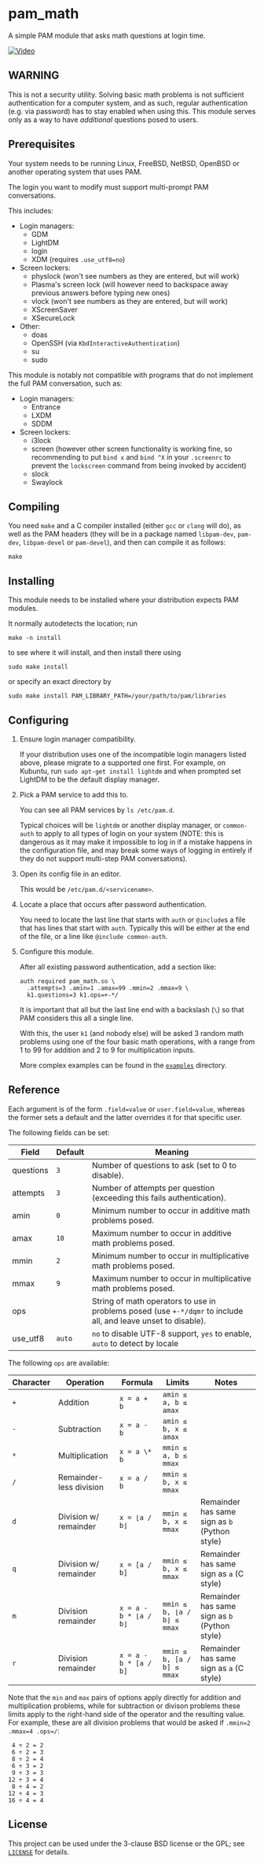# pam_math

A simple PAM module that asks math questions at login time.

[![Video](https://img.youtube.com/vi/d78-0j9jLWs/sddefault.jpg)](https://youtu.be/d78-0j9jLWs)

## WARNING

This is not a security utility. Solving basic math problems is not
sufficient authentication for a computer system, and as such, regular
authentication (e.g. via password) has to stay enabled when using this.
This module serves only as a way to have *additional* questions posed to
users.

## Prerequisites

Your system needs to be running Linux, FreeBSD, NetBSD, OpenBSD or
another operating system that uses PAM.

The login you want to modify must support multi-prompt PAM
conversations.

This includes:

-   Login managers:
    -   GDM
    -   LightDM
    -   login
    -   XDM (requires `.use_utf8=no`)
-   Screen lockers:
    -   physlock (won't see numbers as they are entered, but will work)
    -   Plasma's screen lock (will however need to backspace away
        previous answers before typing new ones)
    -   vlock (won't see numbers as they are entered, but will work)
    -   XScreenSaver
    -   XSecureLock
-   Other:
    -   doas
    -   OpenSSH (via `KbdInteractiveAuthentication`)
    -   su
    -   sudo

This module is notably not compatible with programs that do not
implement the full PAM conversation, such as:

-   Login managers:
    -   Entrance
    -   LXDM
    -   SDDM
-   Screen lockers:
    -   i3lock
    -   screen (however other screen functionality is working fine, so
        recommending to put `bind x` and `bind ^X` in your `.screenrc`
        to prevent the `lockscreen` command from being invoked by
        accident)
    -   slock
    -   Swaylock

## Compiling

You need `make` and a C compiler installed (either `gcc` or `clang` will
do), as well as the PAM headers (they will be in a package named
`libpam-dev`, `pam-dev`, `libpam-devel` or `pam-devel`), and then can
compile it as follows:

    make

## Installing

This module needs to be installed where your distribution expects PAM
modules.

It normally autodetects the location; run

    make -n install

to see where it will install, and then install there using

    sudo make install

or specify an exact directory by

    sudo make install PAM_LIBRARY_PATH=/your/path/to/pam/libraries

## Configuring

1.  Ensure login manager compatibility.

    If your distribution uses one of the incompatible login managers
    listed above, please migrate to a supported one first. For example,
    on Kubuntu, run `sudo apt-get install lightdm` and when prompted set
    LightDM to be the default display manager.

2.  Pick a PAM service to add this to.

    You can see all PAM services by `ls /etc/pam.d`.

    Typical choices will be `lightdm` or another display manager, or
    `common-auth` to apply to all types of login on your system (NOTE:
    this is dangerous as it may make it impossible to log in if a
    mistake happens in the configuration file, and may break some ways
    of logging in entirely if they do not support multi-step PAM
    conversations).

3.  Open its config file in an editor.

    This would be `/etc/pam.d/<servicename>`.

4.  Locate a place that occurs after password authentication.

    You need to locate the last line that starts with `auth` or
    `@include`s a file that has lines that start with `auth`. Typically
    this will be either at the end of the file, or a line like
    `@include common-auth`.

5.  Configure this module.

    After all existing password authentication, add a section like:

        auth required pam_math.so \
          .attempts=3 .amin=1 .amax=99 .mmin=2 .mmax=9 \
          k1.questions=3 k1.ops=+-*/

    It is important that all but the last line end with a backslash
    (`\`) so that PAM considers this all a single line.

    With this, the user `k1` (and nobody else) will be asked 3 random
    math problems using one of the four basic math operations, with a
    range from 1 to 99 for addition and 2 to 9 for multiplication
    inputs.

    More complex examples can be found in the [`examples`](examples/)
    directory.

## Reference

Each argument is of the form `.field=value` or `user.field=value`,
whereas the former sets a default and the latter overrides it for that
specific user.

The following fields can be set:

| Field     | Default | Meaning                                                                                                        |
|-----------|---------|----------------------------------------------------------------------------------------------------------------|
| questions | `3`     | Number of questions to ask (set to 0 to disable).                                                              |
| attempts  | `3`     | Number of attempts per question (exceeding this fails authentication).                                         |
| amin      | `0`     | Minimum number to occur in additive math problems posed.                                                       |
| amax      | `10`    | Maximum number to occur in additive math problems posed.                                                       |
| mmin      | `2`     | Minimum number to occur in multiplicative math problems posed.                                                 |
| mmax      | `9`     | Maximum number to occur in multiplicative math problems posed.                                                 |
| ops       |         | String of math operators to use in problems posed (use `+-*/dqmr` to include all, and leave unset to disable). |
| use_utf8  | `auto`  | `no` to disable UTF-8 support, `yes` to enable, `auto` to detect by locale                                     |

The following `ops` are available:

| Character | Operation               | Formula               | Limits                     | Notes                                         |
|-----------|-------------------------|-----------------------|----------------------------|-----------------------------------------------|
| `+`       | Addition                | `x = a + b`           | `amin ≤ a, b ≤ amax`       |                                               |
| `-`       | Subtraction             | `x = a - b`           | `amin ≤ b, x ≤ amax`       |                                               |
| `*`       | Multiplication          | `x = a \* b`          | `mmin ≤ a, b ≤ mmax`       |                                               |
| `/`       | Remainder-less division | `x = a / b`           | `mmin ≤ b, x ≤ mmax`       |                                               |
| `d`       | Division w/ remainder   | `x = ⌊a / b⌋`         | `mmin ≤ b, x ≤ mmax`       | Remainder has same sign as `b` (Python style) |
| `q`       | Division w/ remainder   | `x = [a / b]`         | `mmin ≤ b, x ≤ mmax`       | Remainder has same sign as `a` (C style)      |
| `m`       | Division remainder      | `x = a - b * ⌊a / b⌋` | `mmin ≤ b, ⌊a / b⌋ ≤ mmax` | Remainder has same sign as `b` (Python style) |
| `r`       | Division remainder      | `x = a - b * [a / b]` | `mmin ≤ b, [a / b] ≤ mmax` | Remainder has same sign as `a` (C style)      |

Note that the `min` and `max` pairs of options apply directly for
addition and multiplication problems, while for subtraction or divison
problems these limits apply to the right-hand side of the operator and
the resulting value. For example, these are all division problems that
would be asked if `.mmin=2 .mmax=4 .ops=/`:

     4 ÷ 2 = 2
     6 ÷ 2 = 3
     8 ÷ 2 = 4
     6 ÷ 3 = 2
     9 ÷ 3 = 3
    12 ÷ 3 = 4
     8 ÷ 4 = 2
    12 ÷ 4 = 3
    16 ÷ 4 = 4

## License

This project can be used under the 3-clause BSD license or the GPL; see
[`LICENSE`](LICENSE) for details.
